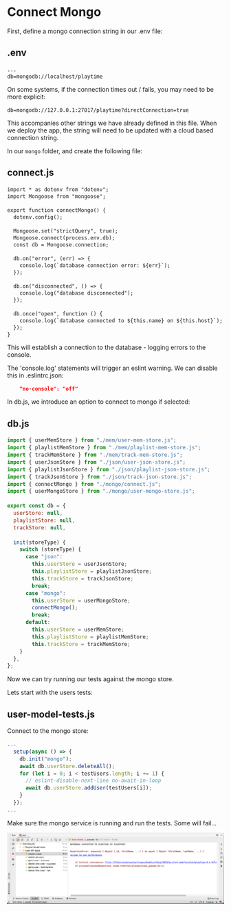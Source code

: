 # Connect Mongo

First, define a mongo connection string in our .env file:

## .env

~~~
...
db=mongodb://localhost/playtime
~~~

On some systems, if the connection times out / fails, you may need to be more explicit:

~~~
db=mongodb://127.0.0.1:27017/playtime?directConnection=true
~~~

This accompanies other strings we have already defined in this file. When we deploy the app, the string will need to be updated with a cloud based connection string.

In our `mongo` folder, and create the following file:

## connect.js

~~~javscript
import * as dotenv from "dotenv";
import Mongoose from "mongoose";

export function connectMongo() {
  dotenv.config();

  Mongoose.set("strictQuery", true);
  Mongoose.connect(process.env.db);
  const db = Mongoose.connection;

  db.on("error", (err) => {
    console.log(`database connection error: ${err}`);
  });

  db.on("disconnected", () => {
    console.log("database disconnected");
  });

  db.once("open", function () {
    console.log(`database connected to ${this.name} on ${this.host}`);
  });
}
~~~

This will establish a connection to the database - logging errors to the console.

The 'console.log' statements will trigger an eslint warning. We can disable this in .eslintrc.json: 

~~~json
    "no-console": "off"
~~~

In db.js, we introduce an option to connect to mongo if selected:

## db.js

~~~javascript
import { userMemStore } from "./mem/user-mem-store.js";
import { playlistMemStore } from "./mem/playlist-mem-store.js";
import { trackMemStore } from "./mem/track-mem-store.js";
import { userJsonStore } from "./json/user-json-store.js";
import { playlistJsonStore } from "./json/playlist-json-store.js";
import { trackJsonStore } from "./json/track-json-store.js";
import { connectMongo } from "./mongo/connect.js";
import { userMongoStore } from "./mongo/user-mongo-store.js";

export const db = {
  userStore: null,
  playlistStore: null,
  trackStore: null,

  init(storeType) {
    switch (storeType) {
      case "json":
        this.userStore = userJsonStore;
        this.playlistStore = playlistJsonStore;
        this.trackStore = trackJsonStore;
        break;
      case "mongo":
        this.userStore = userMongoStore;
        connectMongo();
        break;
      default:
        this.userStore = userMemStore;
        this.playlistStore = playlistMemStore;
        this.trackStore = trackMemStore;
    }
  },
};
~~~

Now we can try running our tests against the mongo store.

Lets start with the users tests:

## user-model-tests.js

Connect to the mongo store:

~~~javascript
...  
  setup(async () => {
    db.init("mongo");
    await db.userStore.deleteAll();
    for (let i = 0; i < testUsers.length; i += 1) {
      // eslint-disable-next-line no-await-in-loop
      await db.userStore.addUser(testUsers[i]);
    }
  });
...
~~~

Make sure the mongo service is running and run the tests. Some will fail...

![](img/11.png)
